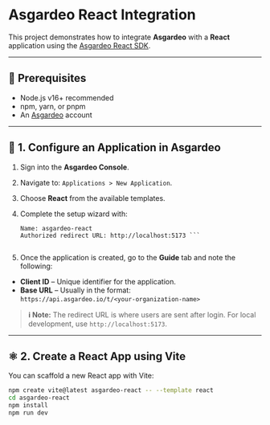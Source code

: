 # Asgardeo React Integration

This project demonstrates how to integrate **Asgardeo** with a **React** application using the [Asgardeo React SDK](https://www.npmjs.com/package/@asgardeo/react).

---

## 🚀 Prerequisites

- Node.js v16+ recommended
- npm, yarn, or pnpm
- An [Asgardeo](https://www.asgardeo.io/) account

---

## 🔧 1. Configure an Application in Asgardeo

1. Sign into the **Asgardeo Console**.
2. Navigate to: `Applications > New Application`.
3. Choose **React** from the available templates.
4. Complete the setup wizard with:
    
    ```
    Name: asgardeo-react
    Authorized redirect URL: http://localhost:5173 ```


5. Once the application is created, go to the **Guide** tab and note the following:

- **Client ID** – Unique identifier for the application.
- **Base URL** – Usually in the format:  
  `https://api.asgardeo.io/t/<your-organization-name>`

> **ℹ️ Note:** The redirect URL is where users are sent after login. For local development, use `http://localhost:5173`.

---

## ⚛️ 2. Create a React App using Vite

You can scaffold a new React app with Vite:

```bash
npm create vite@latest asgardeo-react -- --template react
cd asgardeo-react
npm install
npm run dev
